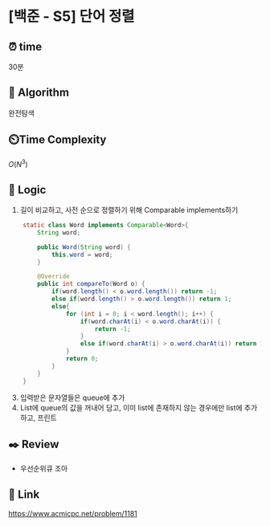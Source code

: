 # [백준 - S5] 단어 정렬
 
## ⏰  **time**
30분

## :pushpin: **Algorithm**
완전탐색

## ⏲️**Time Complexity**
$O(N^3)$

## :round_pushpin: **Logic**
1. 길이 비교하고, 사전 순으로 정렬하기 위해 Comparable implements하기
```java
    static class Word implements Comparable<Word>{
        String word;

        public Word(String word) {
            this.word = word;
        }

        @Override
        public int compareTo(Word o) {
            if(word.length() < o.word.length()) return -1;
            else if(word.length() > o.word.length()) return 1;
            else{
                for (int i = 0; i < word.length(); i++) {
                    if(word.charAt(i) < o.word.charAt(i)) {
                        return -1;
                    }
                    else if(word.charAt(i) > o.word.charAt(i)) return 1;
                }
                return 0;
            }
        }
    }
```
3. 입력받은 문자열들은 queue에 추가
4. List에 queue의 값을 꺼내어 담고, 이미 list에 존재하지 않는 경우에만 list에 추가하고, 프린트

## :black_nib: **Review**
- 우선순위큐 조아

## 📡 Link
https://www.acmicpc.net/problem/1181
